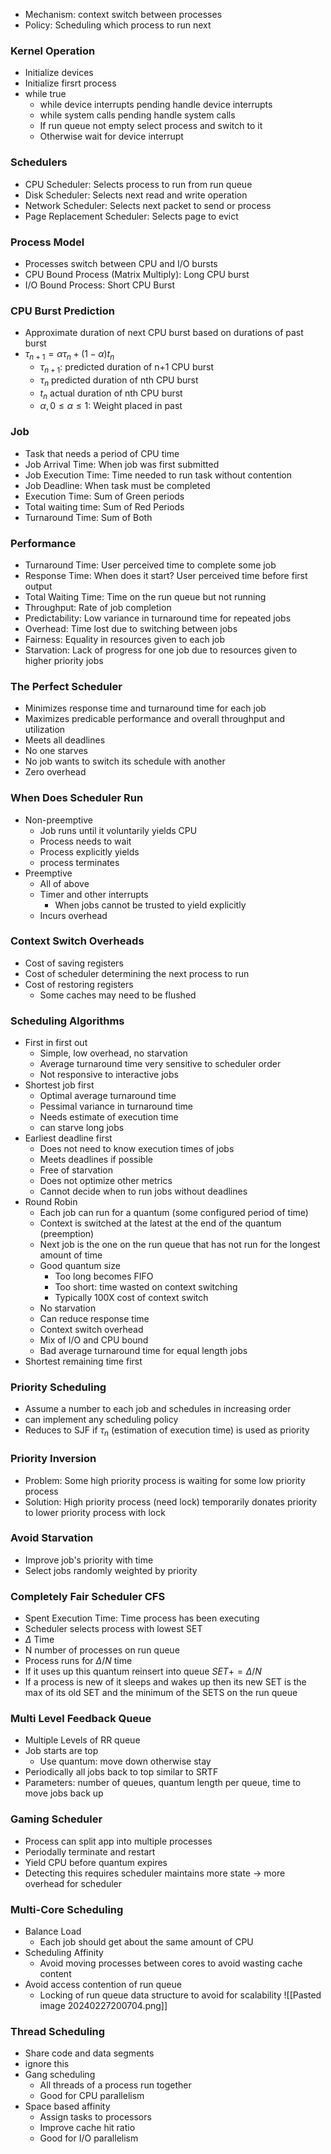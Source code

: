- Mechanism: context switch between processes
- Policy: Scheduling which process to run next
### Kernel Operation
- Initialize devices
- Initialize firsrt process
- while true
	- while device interrupts pending handle device interrupts
	- while system calls pending handle system calls
	- If run queue not empty select process and switch to it
	- Otherwise wait for device interrupt
### Schedulers
- CPU Scheduler: Selects process to run from run queue
- Disk Scheduler: Selects next read and write operation
- Network Scheduler: Selects next packet to send or process
- Page Replacement Scheduler: Selects page to evict
### Process Model
- Processes switch between CPU and I/O bursts
- CPU Bound Process (Matrix Multiply): Long CPU burst
- I/O Bound Process: Short CPU Burst
### CPU Burst Prediction
- Approximate duration of next CPU burst based on durations of past burst
- $\tau_{n+1}=\alpha\tau_n+(1-\alpha)t_n$
	- $\tau_{n+1}:$ predicted duration of n+1 CPU burst
	- $\tau_n$ predicted duration of nth CPU burst
	- $t_n$ actual duration of nth CPU burst
	- $\alpha,  0\leq\alpha\leq1$: Weight placed in past 
### Job
- Task that needs a period of CPU time
- Job Arrival Time: When job was first submitted
- Job Execution Time: Time needed to run task without contention
- Job Deadline: When task must be completed
- Execution Time: Sum of Green periods
- Total waiting time: Sum of Red Periods
- Turnaround Time: Sum of Both
### Performance
- Turnaround Time: User perceived time to complete some job
- Response Time: When does it start? User perceived time before first output
- Total Waiting Time: Time on the run queue but not running
- Throughput: Rate of job completion
- Predictability: Low variance in turnaround time for repeated jobs
- Overhead: Time lost due to switching between jobs
- Fairness: Equality in resources given to each job
- Starvation: Lack of progress for one job due to resources given to higher priority jobs
### The Perfect Scheduler
- Minimizes response time and turnaround time for each job
- Maximizes predicable performance and overall throughput and utilization
- Meets all deadlines
- No one starves
- No job wants to switch its schedule with another
- Zero overhead
### When Does Scheduler Run
- Non-preemptive
	- Job runs until it voluntarily yields CPU
	- Process needs to wait
	- Process explicitly yields
	- process terminates
- Preemptive
	- All of above
	- Timer and other interrupts 
		- When jobs cannot be trusted to yield explicitly
	- Incurs overhead
### Context Switch Overheads
- Cost of saving registers
- Cost of scheduler determining the next process to run
- Cost of restoring registers
	- Some caches may need to be flushed
### Scheduling Algorithms
- First in first out
	- Simple, low overhead, no starvation
	- Average turnaround time very sensitive to scheduler order
	- Not responsive to interactive jobs
- Shortest job first
	- Optimal average turnaround time
	- Pessimal variance in turnaround time
	- Needs estimate of execution time
	- can starve long jobs
- Earliest deadline first
	- Does not need to know execution times of jobs
	- Meets deadlines if possible
	- Free of starvation
	- Does not optimize other metrics
	- Cannot decide when to run jobs without deadlines
- Round Robin
	- Each job can run for a quantum (some configured period of time)
	- Context is switched at the latest at the end of the quantum (preemption)
	- Next job is the one on the run queue that has not run for the longest amount of time
	- Good quantum size
		- Too long becomes FIFO
		- Too short: time wasted on context switching
		- Typically 100X cost of context switch
	- No starvation
	- Can reduce response time
	- Context switch overhead
	- Mix of I/O and CPU bound
	- Bad average turnaround time for equal length jobs
- Shortest remaining time first
### Priority Scheduling
- Assume a number to each job and schedules in increasing order
- can implement any scheduling policy
- Reduces to SJF if $\tau_n$ (estimation of execution time) is used as priority
### Priority Inversion
- Problem: Some high priority process is waiting for some low priority process
- Solution: High priority process (need lock) temporarily donates priority to lower priority process with lock 
### Avoid Starvation
- Improve job's priority with time 
- Select jobs randomly weighted by priority
### Completely Fair Scheduler CFS
- Spent Execution Time: Time process has been executing
- Scheduler selects process with lowest SET
- $\Delta$ Time
- N number of processes on run queue
- Process runs for $\Delta/N$ time
- If it uses up this quantum reinsert into queue $SET+=\Delta/N$
- If a process is new of it sleeps and wakes up then its new SET is the max of its old SET and the minimum of the SETS on the run queue
### Multi Level Feedback Queue
- Multiple Levels of RR queue
- Job starts are top
	- Use quantum: move down otherwise stay
- Periodically all jobs back to top similar to SRTF
- Parameters: number of queues, quantum length per queue, time to move jobs back up
### Gaming Scheduler
- Process can split app into multiple processes
- Periodally terminate and restart
- Yield CPU before quantum expires
- Detecting this requires scheduler maintains more state -> more overhead for scheduler
### Multi-Core Scheduling
- Balance Load
	- Each job should get about the same amount of CPU
- Scheduling Affinity
	- Avoid moving processes between cores to avoid wasting cache content
- Avoid access contention of run queue
	- Locking of run queue data structure to avoid for scalability
![[Pasted image 20240227200704.png]]
### Thread Scheduling
- Share code and data segments
- ignore this
- Gang scheduling
	- All threads of a process run together
	- Good for CPU parallelism
- Space based affinity
	- Assign tasks to processors
	- Improve cache hit ratio
	- Good for I/O parallelism